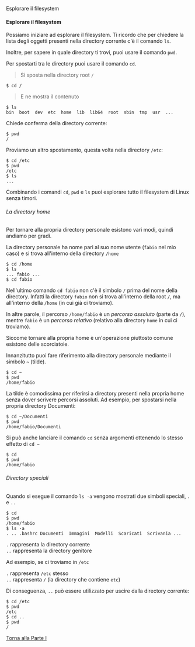 Esplorare il filesystem



#### Esplorare il filesystem

Possiamo iniziare ad esplorare il filesystem. Ti ricordo che per chiedere
la lista degli oggetti presenti nella directory corrente c'è il comando `ls`.

Inoltre, per sapere in quale directory ti trovi, puoi usare il comando `pwd`.

Per spostarti tra le directory puoi usare il comando `cd`. 

> Si sposta nella directory root `/`

```
$ cd /
```

> E ne mostra il contenuto

```
$ ls
bin  boot  dev  etc  home  lib  lib64  root  sbin  tmp  usr  ...
```

Chiede conferma della directory corrente:

```
$ pwd
/
```

Proviamo un altro spostamento, questa volta nella directory `/etc`:

```
$ cd /etc
$ pwd
/etc
$ ls
...
```

Combinando i comandi `cd`, `pwd` e `ls` puoi esplorare tutto il filesystem di Linux senza timori.

###### La directory home

Per tornare alla propria directory personale esistono vari modi, quindi andiamo per gradi.

La directory personale ha nome pari al suo nome utente (`fabio` nel mio caso)
e si trova all'interno della directory `/home`

```
$ cd /home
$ ls
... fabio ...
$ cd fabio
```

Nell'ultimo comando `cd fabio` non c'è il simbolo `/`
prima  del nome della directory. Infatti la directory `fabio` non si trova
all'interno della root `/`, ma all'interno della `/home` (in cui già ci troviamo).

In altre parole, il percorso `/home/fabio` è un *percorso assoluto* (parte da `/`),
mentre `fabio` è un *percorso relativo* (relativo alla directory `home` in cui ci troviamo).

Siccome tornare alla propria home è un'operazione
piuttosto comune esistono delle scorciatoie.

Innanzitutto puoi fare riferimento alla directory personale
mediante il simbolo `~` (tilde).

```
$ cd ~
$ pwd
/home/fabio
```

La tilde è comodissima per riferirsi a directory presenti nella propria home
senza dover scrivere percorsi assoluti. Ad esempio, per spostarsi nella propria
directory Documenti:

```
$ cd ~/Documenti
$ pwd
/home/fabio/Documenti
```

Si può anche lanciare il comando `cd` senza argomenti ottenendo lo stesso effetto di `cd ~`

```
$ cd
$ pwd
/home/fabio
```

###### Directory speciali

Quando si esegue il comando `ls -a` vengono mostrati due simboli speciali, `.` e `..`

```
$ cd
$ pwd
/home/fabio
$ ls -a
. .. .bashrc Documenti  Immagini  Modelli  Scaricati  Scrivania ...
```

`.` rappresenta la directory corrente<br>
`..` rappresenta la directory genitore

Ad esempio, se ci troviamo in `/etc`

`.` rappresenta `/etc` stesso<br>
`..` rappresenta `/` (la directory che contiene `etc`)


Di conseguenza, `..` può essere utilizzato per uscire dalla directory corrente:

```
$ cd /etc
$ pwd
/etc
$ cd ..
$ pwd
/
```

<a href="/activities/1">Torna alla Parte I</a>
